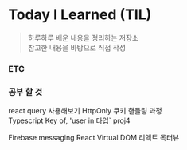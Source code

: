# Today I Learned (TIL)

> 하루하루 배운 내용을 정리하는 저장소  
> 참고한 내용을 바탕으로 직접 작성

### ETC

### 공부 할 것

react query 사용해보기
HttpOnly 쿠키 핸들링 과정  
Typescript Key of, 'user in 타입`
proj4

Firebase messaging
React Virtual DOM
리액트 목터뷰
